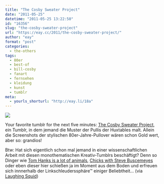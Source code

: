 ```yaml
---
title: "The Cosby Sweater Project"
date: "2011-05-25"
datetime: "2011-05-25 13:22:50"
id: "16356"
slug: "the-cosby-sweater-project"
url: "https://eay.cc/2011/the-cosby-sweater-project/"
author: "eay"
format: "post"
categories:
  - the-others
tags:
  - 80er
  - best-of
  - bill-cosby
  - fanart
  - fernsehen
  - kleidung
  - kunst
  - tumblr
meta:
  - yourls_shorturl: "http://eay.li/18a"
---
```


![](https://eay.cc/uploads/2011/cosbysweaters.jpg)

Your favorite tumblr for the next five minutes: [The Cosby Sweater Project](http://thecosbysweaterproject.tumblr.com/), ein Tumblr, in dem jemand die Muster der Pullis der Huxtables malt. Allein die Screenshots der stylischen 80er-Jahre-Pullover wären schon Gold wert, aber so: grandios!

Btw: Hat sich eigentlich schon mal jemand in einer wissenschaftlichen Arbeit mit diesen monothematischen Kreativ-Tumblrs beschäftigt? Denn so Dinger wie [Tom Hanks is a lot of animals](http://tomhanksimals.tumblr.com/), [Chicks with Steve Buscemeyes](http://chickswithstevebuscemeyes.tumblr.com/) oder eben dieser hier schießen ja im Moment aus dem Boden und erfreuen sich innnerhalb der Linkschleuderssphäre™ einiger Beliebtheit... (via [Laughing Squid](http://laughingsquid.com/the-cosby-sweater-project/))
